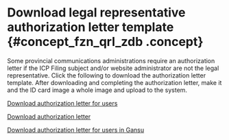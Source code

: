 # Download legal representative authorization letter template {#concept_fzn_qrl_zdb .concept}

Some provincial communications administrations require an authorization letter if the ICP Filing subject and/or website administrator are not the legal representative. Click the following to download the authorization letter template. After downloading and completing the authorization letter, make it and the ID card image a whole image and upload to the system.

[Download authorization letter for users](http://docs-aliyun.cn-hangzhou.oss.aliyun-inc.com/assets/attach/36910/intl_en/1548301128861/%E4%B8%BB%E4%BD%93%E8%B4%9F%E8%B4%A3%E4%BA%BA%E6%8E%88%E6%9D%83%E4%B9%A6.doc?spm=a2c4g.11186623.2.7.3ea627c1cot3q3&file=%E4%B8%BB%E4%BD%93%E8%B4%9F%E8%B4%A3%E4%BA%BA%E6%8E%88%E6%9D%83%E4%B9%A6.doc)

[Download authorization letter](http://docs-aliyun.cn-hangzhou.oss.aliyun-inc.com/assets/attach/64982/cn_zh/1550544428789/%E7%BD%91%E7%AB%99%E8%B4%9F%E8%B4%A3%E4%BA%BA%E6%8E%88%E6%9D%83%E4%B9%A6%20.docx)

[Download authorization letter for users in Gansu](http://docs-aliyun.cn-hangzhou.oss.aliyun-inc.com/assets/attach/36910/intl_en/1548301291535/%E7%94%98%E8%82%83%E7%9C%81%E4%B8%BB%E4%BD%93%E8%B4%9F%E8%B4%A3%E4%BA%BA%E6%8E%88%E6%9D%83%E4%B9%A6.docx?spm=a2c4g.11186623.2.9.3ea627c1cot3q3&file=%E7%94%98%E8%82%83%E7%9C%81%E4%B8%BB%E4%BD%93%E8%B4%9F%E8%B4%A3%E4%BA%BA%E6%8E%88%E6%9D%83%E4%B9%A6.docx)

